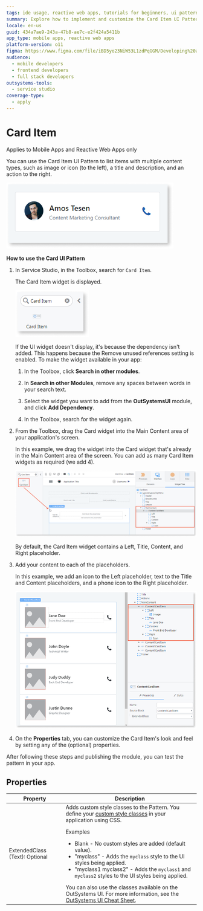 ```yaml
---
tags: ide usage, reactive web apps, tutorials for beginners, ui patterns, mobile app development
summary: Explore how to implement and customize the Card Item UI Pattern in OutSystems 11 (O11) for enhanced mobile and reactive web app interfaces.
locale: en-us
guid: 434a7ae9-243a-47b8-ae7c-e2f424a5411b
app_type: mobile apps, reactive web apps
platform-version: o11
figma: https://www.figma.com/file/iBD5yo23NiW53L1zdPqGGM/Developing%20an%20Application?node-id=205:26
audience:
  - mobile developers
  - frontend developers
  - full stack developers
outsystems-tools:
  - service studio
coverage-type:
  - apply
---
```


# Card Item

<div class="info" markdown="1">

Applies to Mobile Apps and Reactive Web Apps only

</div>

You can use the Card Item UI Pattern to list items with multiple content types, such as image or icon (to the left), a title and description, and an action to the right.

![Example of a Card Item UI Pattern with multiple content types](images/carditem-1.png "Card Item UI Pattern Example")

**How to use the Card UI Pattern**

1. In Service Studio, in the Toolbox, search for `Card Item`.

    The Card Item widget is displayed.

    ![Screenshot showing the Card Item widget in Service Studio](images/carditem-2-ss.png "Service Studio Card Item Widget")

    If the UI widget doesn't display, it's because the dependency isn't added. This happens because the Remove unused references setting is enabled. To make the widget available in your app:

    1. In the Toolbox, click **Search in other modules**.

    1. In **Search in other Modules**, remove any spaces between words in your search text.
    
    1. Select the widget you want to add from the **OutSystemsUI** module, and click **Add Dependency**. 
    
    1. In the Toolbox, search for the widget again.

1. From the Toolbox, drag the Card widget into the Main Content area of your application's screen.

    In this example, we drag the widget into the Card widget that's already in the Main Content area of the screen. You can add as many Card Item widgets as required (we add 4). 

    ![Process of dragging the Card Item widget into the Main Content area in Service Studio](images/carditem-3-ss.png "Adding Card Item to Main Content Area")

    By default, the Card Item widget contains a Left, Title, Content, and Right placeholder. 

1. Add your content to each of the placeholders. 

    In this example, we add an icon to the Left placeholder, text to the Title and Content placeholders, and a phone icon to the Right placeholder. 

    ![Example of adding content to the placeholders of the Card Item widget in Service Studio](images/carditem-4-ss.png "Customizing Card Item Content")

1. On the **Properties** tab, you can customize the Card Item's look and feel by setting any of the (optional) properties.

After following these steps and publishing the module, you can test the pattern in your app.

## Properties

| Property                       | Description                                                                                                                                                                                                                                                                                                                                                                                                                                                                                                                                                                                                           |
|--------------------------------|-----------------------------------------------------------------------------------------------------------------------------------------------------------------------------------------------------------------------------------------------------------------------------------------------------------------------------------------------------------------------------------------------------------------------------------------------------------------------------------------------------------------------------------------------------------------------------------------------------------------------|
| ExtendedClass (Text): Optional | Adds custom style classes to the Pattern. You define your [custom style classes](../../../look-feel/css.md) in your application using CSS.<p>Examples</p><ul><li>Blank - No custom styles are added (default value).</li><li>"myclass" - Adds the ``myclass`` style to the UI styles being applied.</li><li>"myclass1 myclass2" - Adds the ``myclass1`` and ``myclass2`` styles to the UI styles being applied. </li></ul>You can also use the classes available on the OutSystems UI. For more information, see the [OutSystems UI Cheat Sheet](https://outsystemsui.outsystems.com/OutSystemsUIWebsite/CheatSheet). |
